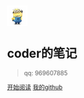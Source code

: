 <!-- _coverpage.md -->

![logo](/favicon.ico)
# coder的笔记

> qq: 969607885

[开始阅读](/README.md)
[我的github](https://github.com/dkhsix)

